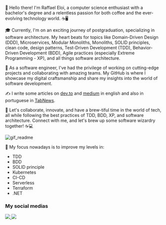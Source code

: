 👋 Hello there! I'm Raffael Eloi, a computer science enthusiast with a bachelor's degree and a relentless passion for both coffee and the ever-evolving technology world. ☕🖥️

🎓 Currently, I'm on an exciting journey of postgraduation, specializing in software architecture. My heart beats for topics like Domain-Driven Design (DDD), Microservices, Modular Monoliths, Monoliths, SOLID principles, clean code, design patterns, Test-Driven Development (TDD), Behavior-Driven Development (BDD), Agile practices (especially Extreme Programming - XP), and all things software architecture.

💼 As a software engineer, I've had the privilege of working on cutting-edge projects and collaborating with amazing teams. My GitHub is where I showcase my digital craftsmanship and share my insights into the world of software development.

✍️ I write some articles on [dev.to](https://dev.to/raffaeleloi) and [medium](https://medium.com/@raffaeleloi) in english and also in portuguese in [TabNews](https://www.tabnews.com.br/raffaeleloi).

🚀 Let's collaborate, innovate, and have a brew-tiful time in the world of tech, all while following the best practices of TDD, BDD, XP, and software architecture. Connect with me, and let's brew up some software wizardry together! ☕💻

![gif_readme](https://user-images.githubusercontent.com/51720161/139523034-f7da3b43-4ee3-411d-9b1e-d6d2c7786f1e.gif)

🎯 My focus nowadays is to improve my levels in:
- TDD
- BDD
- SOLID principle
- Kubernetes
- CI-CD
- Serverless
- Terraform
- .NET 


### My social medias
<div>
  <a href="mailto:raffaeleloi121@gmail.com" target="_blank">
    <img src="https://img.shields.io/badge/Gmail-D14836?style=for-the-badge&logo=gmail&logoColor=white"/>
  </a>
  <a href="https://www.linkedin.com/in/raffael-eloi/" target="_blank">
    <img src="https://img.shields.io/badge/LinkedIn-0077B5?style=for-the-badge&logo=linkedin&logoColor=white"/>
  </a>
</div>

